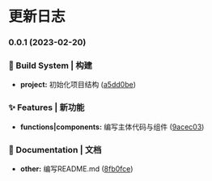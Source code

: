 # 更新日志 


### 0.0.1 (2023-02-20)


### 👷‍ Build System | 构建

* **project:** 初始化项目结构 ([a5dd0be](https://github.com/jiadaoka/vitepress-demo/commit/a5dd0bea18b29b76ed322403f3adffdd2d5ecfae))


### ✨ Features | 新功能

* **functions|components:** 编写主体代码与组件 ([9acec03](https://github.com/jiadaoka/vitepress-demo/commit/9acec03b1a9a7a46a2b2e489fc641d7a15b69ebd))


### 📝 Documentation | 文档

* **other:** 编写README.md ([8fb0fce](https://github.com/jiadaoka/vitepress-demo/commit/8fb0fceffd444e318f9a23ed13a385e294a06897))
